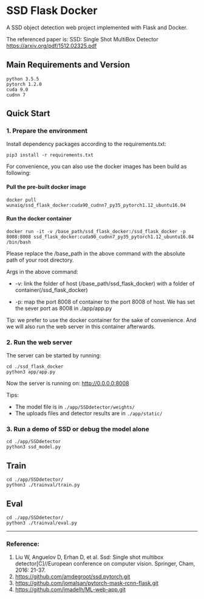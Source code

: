 # SSD Flask Docker

A SSD object detection web project implemented with Flask and Docker.

The referenced paper is: SSD: Single Shot MultiBox Detector https://arxiv.org/pdf/1512.02325.pdf


## Main Requirements and Version

```
python 3.5.5
pytorch 1.2.0
cuda 9.0
cudnn 7
```


## Quick Start

### 1. Prepare the environment

Install dependency packages according to the requirements.txt:
```
pip3 install -r requirements.txt
```

For convenience, you can also use the docker images has been build as following:

#### Pull the pre-built docker image

```
docker pull wunaiq/ssd_flask_docker:cuda90_cudnn7_py35_pytorch1.12_ubuntu16.04
```


#### Run the docker container

```
docker run -it -v /base_path/ssd_flask_docker:/ssd_flask_docker -p 8008:8008 ssd_flask_docker:cuda90_cudnn7_py35_pytorch1.12_ubuntu16.04 /bin/bash
```
Please replace the /base_path in the above command with the absolute path of your root directory.

Args in the above command:
- -v: link the folder of host (/base_path/ssd_flask_docker) with a folder of container(/ssd_flask_docker)

- -p: map the port 8008 of container to the port 8008 of host. We has set the sever port as 8008 in ./app/app.py 


Tip: we prefer to use the docker container for the sake of convenience. And we will also run the web server in this container afterwards.

### 2. Run the web server

The server can be started by running:

```
cd ./ssd_flask_docker
python3 app/app.py
```

Now the server is running on: http://0.0.0.0:8008

Tips:
- The model file is in ``` ./app/SSDdetector/weights/ ``` 
- The uploads files and detector results are in ``` ./app/static/ ```

### 3. Run a demo of SSD or debug the model alone
```
cd ./app/SSDdetector
python3 ssd_model.py
```

## Train

```
cd ./app/SSDdetector/
python3 ./trainval/train.py
```

## Eval

```
cd ./app/SSDdetector/
python3 ./trainval/eval.py
```

---

### Reference:

1. Liu W, Anguelov D, Erhan D, et al. Ssd: Single shot multibox detector[C]//European conference on computer vision. Springer, Cham, 2016: 21-37.
2. https://github.com/amdegroot/ssd.pytorch.git
3. https://github.com/jomalsan/pytorch-mask-rcnn-flask.git
4. https://github.com/imadelh/ML-web-app.git
